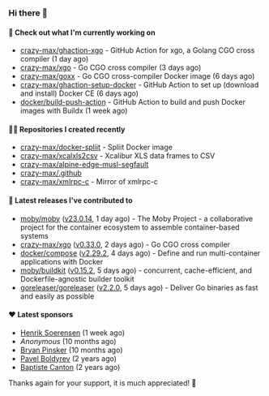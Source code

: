### Hi there 👋

#### 👷 Check out what I'm currently working on

- [crazy-max/ghaction-xgo](https://github.com/crazy-max/ghaction-xgo) - GitHub Action for xgo, a Golang CGO cross compiler (1 day ago)
- [crazy-max/xgo](https://github.com/crazy-max/xgo) - Go CGO cross compiler (3 days ago)
- [crazy-max/goxx](https://github.com/crazy-max/goxx) - Go CGO cross-compiler Docker image (6 days ago)
- [crazy-max/ghaction-setup-docker](https://github.com/crazy-max/ghaction-setup-docker) - GitHub Action to set up (download and install) Docker CE (6 days ago)
- [docker/build-push-action](https://github.com/docker/build-push-action) - GitHub Action to build and push Docker images with Buildx (1 week ago)

#### 👨‍💻 Repositories I created recently

- [crazy-max/docker-spliit](https://github.com/crazy-max/docker-spliit) - Spliit Docker image
- [crazy-max/xcalxls2csv](https://github.com/crazy-max/xcalxls2csv) - Xcalibur XLS data frames to CSV
- [crazy-max/alpine-edge-musl-segfault](https://github.com/crazy-max/alpine-edge-musl-segfault)
- [crazy-max/.github](https://github.com/crazy-max/.github)
- [crazy-max/xmlrpc-c](https://github.com/crazy-max/xmlrpc-c) - Mirror of xmlrpc-c

#### 🚀 Latest releases I've contributed to

- [moby/moby](https://github.com/moby/moby) ([v23.0.14](https://github.com/moby/moby/releases/tag/v23.0.14), 1 day ago) - The Moby Project - a collaborative project for the container ecosystem to assemble container-based systems
- [crazy-max/xgo](https://github.com/crazy-max/xgo) ([v0.33.0](https://github.com/crazy-max/xgo/releases/tag/v0.33.0), 2 days ago) - Go CGO cross compiler
- [docker/compose](https://github.com/docker/compose) ([v2.29.2](https://github.com/docker/compose/releases/tag/v2.29.2), 4 days ago) - Define and run multi-container applications with Docker
- [moby/buildkit](https://github.com/moby/buildkit) ([v0.15.2](https://github.com/moby/buildkit/releases/tag/v0.15.2), 5 days ago) - concurrent, cache-efficient, and Dockerfile-agnostic builder toolkit
- [goreleaser/goreleaser](https://github.com/goreleaser/goreleaser) ([v2.2.0](https://github.com/goreleaser/goreleaser/releases/tag/v2.2.0), 5 days ago) - Deliver Go binaries as fast and easily as possible

#### ❤️ Latest sponsors
- [Henrik Soerensen](https://github.com/hsoerensen) (1 week ago)
- _Anonymous_ (10 months ago)
- [Bryan Pinsker](https://github.com/BryanPinsker) (10 months ago)
- [Pavel Boldyrev](https://github.com/bpg) (2 years ago)
- [Baptiste Canton](https://github.com/batmac) (2 years ago)

Thanks again for your support, it is much appreciated! 🙏
